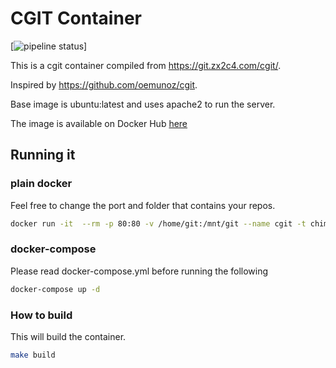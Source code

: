 # CGIT Container
[![pipeline status](https://gitlab.com/chimbosonic/cgit-container/badges/master/pipeline.svg)]

This is a cgit container compiled from https://git.zx2c4.com/cgit/.

Inspired by https://github.com/oemunoz/cgit.

Base image is ubuntu:latest and uses apache2 to run the server.

The image is available on Docker Hub [here](https://hub.docker.com/repository/docker/chimbosonic/cgit)

## Running it
### plain docker
Feel free to change the port and folder that contains your repos.

```bash
docker run -it  --rm -p 80:80 -v /home/git:/mnt/git --name cgit -t chimbosonic/cgit:latest
```

### docker-compose
Please read docker-compose.yml before running the following

```bash
docker-compose up -d
```

### How to build
This will build the container.

```bash
make build
```